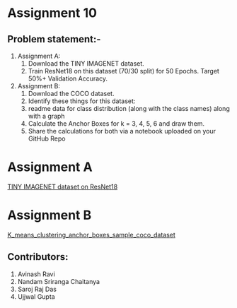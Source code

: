 # Assignment 10 
## Problem statement:-

1. Assignment A:
    1. Download the TINY IMAGENET dataset. 
    2. Train ResNet18 on this dataset (70/30 split) for 50 Epochs. Target 50%+ Validation Accuracy.
2. Assignment B:
    1. Download the COCO dataset. 
    2. Identify these things for this dataset:
    3. readme data for class distribution (along with the class names) along with a graph 
    4. Calculate the Anchor Boxes for k = 3, 4, 5, 6 and draw them.
    5. Share the calculations for both via a notebook uploaded on your GitHub Repo

# Assignment A

[TINY IMAGENET dataset on ResNet18](https://github.com/NSR9/Extensive-Vision-AI/tree/main/Assignment_10/Part_A#readme)

# Assignment B

[K_means_clustering_anchor_boxes_sample_coco_dataset](https://github.com/NSR9/Extensive-Vision-AI/tree/main/Assignment_10/Part_B#readme)



## Contributors:    
1. Avinash Ravi
2. Nandam Sriranga Chaitanya
3. Saroj Raj Das
4. Ujjwal Gupta
